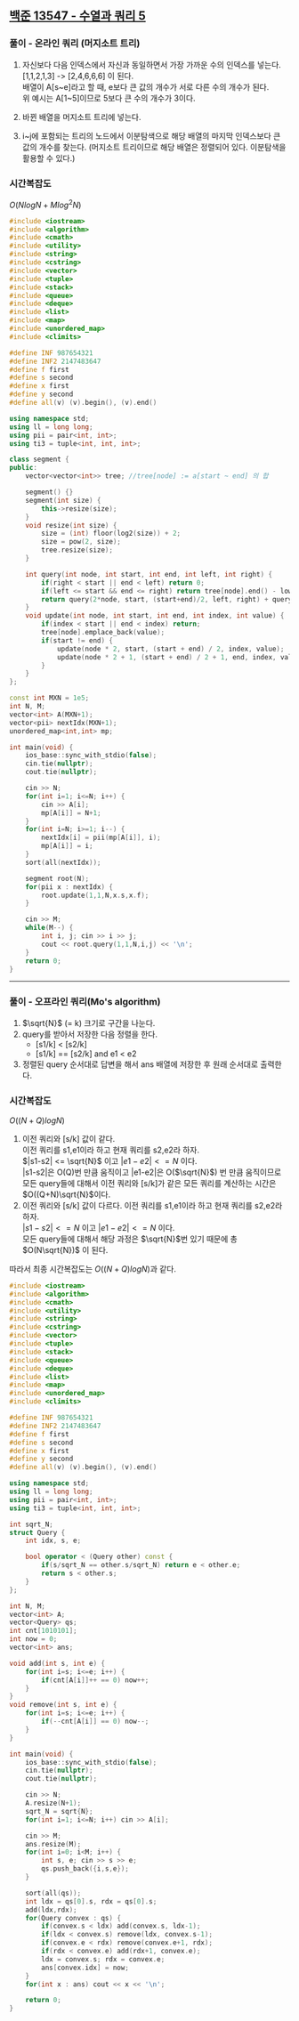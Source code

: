 ## [백준 13547 - 수열과 쿼리 5](https://www.acmicpc.net/problem/13547)

### 풀이 - 온라인 쿼리 (머지소트 트리)
1. 자신보다 다음 인덱스에서 자신과 동일하면서 가장 가까운 수의 인덱스를 넣는다.<br/>
   [1,1,2,1,3] -> [2,4,6,6,6] 이 된다.<br/>
   배열이 A[s\~e]라고 할 때, e보다 큰 값의 개수가 서로 다른 수의 개수가 된다.<br/>
   위 예시는 A[1\~5]이므로 5보다 큰 수의 개수가 3이다.

2. 바뀐 배열을 머지소트 트리에 넣는다.
3. i~j에 포함되는 트리의 노드에서 이분탐색으로 해당 배열의 마지막 인덱스보다 큰 값의 개수를 찾는다. (머지소트 트리이므로 해당 배열은 정렬되어 있다. 이분탐색을 활용할 수 있다.)
### 시간복잡도
$O(NlogN + Mlog^2N)$

```cpp
#include <iostream>
#include <algorithm>
#include <cmath>
#include <utility>
#include <string>
#include <cstring>
#include <vector>
#include <tuple>
#include <stack>
#include <queue>
#include <deque>
#include <list>
#include <map>
#include <unordered_map>
#include <climits>

#define INF 987654321
#define INF2 2147483647
#define f first
#define s second
#define x first
#define y second
#define all(v) (v).begin(), (v).end()

using namespace std;
using ll = long long;
using pii = pair<int, int>;
using ti3 = tuple<int, int, int>;

class segment {
public:
    vector<vector<int>> tree; //tree[node] := a[start ~ end] 의 합

    segment() {}
    segment(int size) {
        this->resize(size);
    }
    void resize(int size) {
        size = (int) floor(log2(size)) + 2;
        size = pow(2, size);
        tree.resize(size);
    }

    int query(int node, int start, int end, int left, int right) {
        if(right < start || end < left) return 0;
        if(left <= start && end <= right) return tree[node].end() - lower_bound(all(tree[node]), right+1);
        return query(2*node, start, (start+end)/2, left, right) + query(2*node+1, (start+end)/2+1, end, left, right);
    }
    void update(int node, int start, int end, int index, int value) {
        if(index < start || end < index) return;
        tree[node].emplace_back(value);
        if(start != end) {
            update(node * 2, start, (start + end) / 2, index, value);
            update(node * 2 + 1, (start + end) / 2 + 1, end, index, value);
        }
    }
};

const int MXN = 1e5;
int N, M;
vector<int> A(MXN+1);
vector<pii> nextIdx(MXN+1);
unordered_map<int,int> mp;

int main(void) {
    ios_base::sync_with_stdio(false);
    cin.tie(nullptr);
    cout.tie(nullptr);

    cin >> N;
    for(int i=1; i<=N; i++) {
        cin >> A[i];
        mp[A[i]] = N+1;
    }
    for(int i=N; i>=1; i--) {
        nextIdx[i] = pii(mp[A[i]], i);
        mp[A[i]] = i;
    }
    sort(all(nextIdx));

    segment root(N);
    for(pii x : nextIdx) {
        root.update(1,1,N,x.s,x.f);
    }

    cin >> M;
    while(M--) {
        int i, j; cin >> i >> j;
        cout << root.query(1,1,N,i,j) << '\n';
    }
    return 0;
}
```

---
### 풀이 - 오프라인 쿼리(Mo's algorithm)
1. $\sqrt{N}$ (= k) 크기로 구간을 나눈다.
2. query를 받아서 저장한 다음 정렬을 한다.
   - [s1/k] < [s2/k]
   - [s1/k] == [s2/k] and e1 < e2
3. 정렬된 query 순서대로 답변을 해서 ans 배열에 저장한 후 원래 순서대로 출력한다.

### 시간복잡도
$O((N+Q)logN)$
1. 이전 쿼리와 [s/k] 값이 같다.<br/>
   이전 쿼리를 s1,e1이라 하고 현재 쿼리를 s2,e2라 하자.<br/>
   $|s1-s2| <= \sqrt{N}$ 이고 $|e1-e2| <= N$ 이다.<br/>
   |s1-s2|은 O(Q)번 만큼 움직이고 |e1-e2|은 O($\sqrt{N}$) 번 만큼 움직이므로
   모든 query들에 대해서 이전 쿼리와 [s/k]가 같은 모든 쿼리를 계산하는 시간은 $O((Q+N)\sqrt{N}$이다.
2. 이전 쿼리와 [s/k] 값이 다르다.
   이전 쿼리를 s1,e1이라 하고 현재 쿼리를 s2,e2라 하자.<br/>
   $|s1-s2| <= N$ 이고 $|e1-e2| <= N$ 이다.<br/>
   모든 query들에 대해서 해당 과정은 $\sqrt{N}$번 있기 때문에 총 $O(N\sqrt{N})$ 이 된다.

따라서 최종 시간복잡도는 $O((N+Q)logN)$과 같다.

```cpp
#include <iostream>
#include <algorithm>
#include <cmath>
#include <utility>
#include <string>
#include <cstring>
#include <vector>
#include <tuple>
#include <stack>
#include <queue>
#include <deque>
#include <list>
#include <map>
#include <unordered_map>
#include <climits>

#define INF 987654321
#define INF2 2147483647
#define f first
#define s second
#define x first
#define y second
#define all(v) (v).begin(), (v).end()

using namespace std;
using ll = long long;
using pii = pair<int, int>;
using ti3 = tuple<int, int, int>;

int sqrt_N;
struct Query {
    int idx, s, e;

    bool operator < (Query other) const {
        if(s/sqrt_N == other.s/sqrt_N) return e < other.e;
        return s < other.s;
    }
};

int N, M;
vector<int> A;
vector<Query> qs;
int cnt[1010101];
int now = 0;
vector<int> ans;

void add(int s, int e) {
    for(int i=s; i<=e; i++) {
        if(cnt[A[i]]++ == 0) now++;
    }
}
void remove(int s, int e) {
    for(int i=s; i<=e; i++) {
        if(--cnt[A[i]] == 0) now--;
    }
}

int main(void) {
    ios_base::sync_with_stdio(false);
    cin.tie(nullptr);
    cout.tie(nullptr);

    cin >> N;
    A.resize(N+1);
    sqrt_N = sqrt{N};
    for(int i=1; i<=N; i++) cin >> A[i];

    cin >> M;
    ans.resize(M);
    for(int i=0; i<M; i++) {
        int s, e; cin >> s >> e;
        qs.push_back({i,s,e});
    }

    sort(all(qs));
    int ldx = qs[0].s, rdx = qs[0].s;
    add(ldx,rdx);
    for(Query convex : qs) {
        if(convex.s < ldx) add(convex.s, ldx-1);
        if(ldx < convex.s) remove(ldx, convex.s-1);
        if(convex.e < rdx) remove(convex.e+1, rdx);
        if(rdx < convex.e) add(rdx+1, convex.e);
        ldx = convex.s; rdx = convex.e;
        ans[convex.idx] = now;
    }
    for(int x : ans) cout << x << '\n';

    return 0;
}
```
